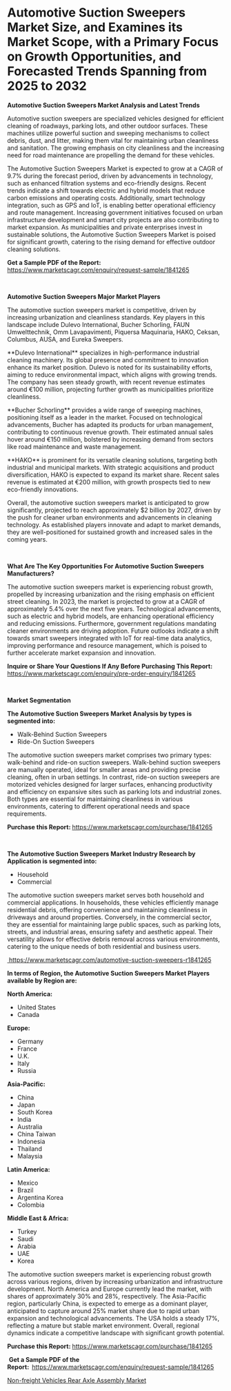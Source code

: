 <p><h1>Automotive Suction Sweepers Market Size, and Examines its Market Scope, with a Primary Focus on Growth Opportunities, and Forecasted Trends Spanning from 2025 to 2032</h1></p><p><strong>Automotive Suction Sweepers Market Analysis and Latest Trends</strong></p>
<p><p>Automotive suction sweepers are specialized vehicles designed for efficient cleaning of roadways, parking lots, and other outdoor surfaces. These machines utilize powerful suction and sweeping mechanisms to collect debris, dust, and litter, making them vital for maintaining urban cleanliness and sanitation. The growing emphasis on city cleanliness and the increasing need for road maintenance are propelling the demand for these vehicles.</p><p>The Automotive Suction Sweepers Market is expected to grow at a CAGR of 9.7% during the forecast period, driven by advancements in technology, such as enhanced filtration systems and eco-friendly designs. Recent trends indicate a shift towards electric and hybrid models that reduce carbon emissions and operating costs. Additionally, smart technology integration, such as GPS and IoT, is enabling better operational efficiency and route management. Increasing government initiatives focused on urban infrastructure development and smart city projects are also contributing to market expansion. As municipalities and private enterprises invest in sustainable solutions, the Automotive Suction Sweepers Market is poised for significant growth, catering to the rising demand for effective outdoor cleaning solutions.</p></p>
<p><strong>Get a Sample PDF of the Report:&nbsp;</strong> <a href="https://www.marketscagr.com/enquiry/request-sample/1841265?utm_campaign=1126&utm_medium=2&utm_source=Github&utm_content=ia&utm_term=31032025&utm_id=automotive-suction-sweepers">https://www.marketscagr.com/enquiry/request-sample/1841265</a></p>
<p>&nbsp;</p>
<p><strong>Automotive Suction Sweepers Major Market Players</strong></p>
<p><p>The automotive suction sweepers market is competitive, driven by increasing urbanization and cleanliness standards. Key players in this landscape include Dulevo International, Bucher Schorling, FAUN Umwelttechnik, Omm Lavapavimenti, Piquersa Maquinaria, HAKO, Ceksan, Columbus, AUSA, and Eureka Sweepers.</p><p>**Dulevo International** specializes in high-performance industrial cleaning machinery. Its global presence and commitment to innovation enhance its market position. Dulevo is noted for its sustainability efforts, aiming to reduce environmental impact, which aligns with growing trends. The company has seen steady growth, with recent revenue estimates around €100 million, projecting further growth as municipalities prioritize cleanliness.</p><p>**Bucher Schorling** provides a wide range of sweeping machines, positioning itself as a leader in the market. Focused on technological advancements, Bucher has adapted its products for urban management, contributing to continuous revenue growth. Their estimated annual sales hover around €150 million, bolstered by increasing demand from sectors like road maintenance and waste management.</p><p>**HAKO** is prominent for its versatile cleaning solutions, targeting both industrial and municipal markets. With strategic acquisitions and product diversification, HAKO is expected to expand its market share. Recent sales revenue is estimated at €200 million, with growth prospects tied to new eco-friendly innovations.</p><p>Overall, the automotive suction sweepers market is anticipated to grow significantly, projected to reach approximately $2 billion by 2027, driven by the push for cleaner urban environments and advancements in cleaning technology. As established players innovate and adapt to market demands, they are well-positioned for sustained growth and increased sales in the coming years.</p></p>
<p>&nbsp;</p>
<p><strong>What Are The Key Opportunities For Automotive Suction Sweepers Manufacturers?</strong></p>
<p><p>The automotive suction sweepers market is experiencing robust growth, propelled by increasing urbanization and the rising emphasis on efficient street cleaning. In 2023, the market is projected to grow at a CAGR of approximately 5.4% over the next five years. Technological advancements, such as electric and hybrid models, are enhancing operational efficiency and reducing emissions. Furthermore, government regulations mandating cleaner environments are driving adoption. Future outlooks indicate a shift towards smart sweepers integrated with IoT for real-time data analytics, improving performance and resource management, which is poised to further accelerate market expansion and innovation.</p></p>
<p><strong>Inquire or Share Your Questions If Any Before Purchasing This Report:</strong> <a href="https://www.marketscagr.com/enquiry/pre-order-enquiry/1841265?utm_campaign=1126&utm_medium=2&utm_source=Github&utm_content=ia&utm_term=31032025&utm_id=automotive-suction-sweepers">https://www.marketscagr.com/enquiry/pre-order-enquiry/1841265</a></p>
<p>&nbsp;</p>
<p><strong>Market Segmentation</strong></p>
<p><strong>The Automotive Suction Sweepers Market Analysis by types is segmented into:</strong></p>
<p><ul><li>Walk-Behind Suction Sweepers</li><li>Ride-On Suction Sweepers</li></ul></p>
<p><p>The automotive suction sweepers market comprises two primary types: walk-behind and ride-on suction sweepers. Walk-behind suction sweepers are manually operated, ideal for smaller areas and providing precise cleaning, often in urban settings. In contrast, ride-on suction sweepers are motorized vehicles designed for larger surfaces, enhancing productivity and efficiency on expansive sites such as parking lots and industrial zones. Both types are essential for maintaining cleanliness in various environments, catering to different operational needs and space requirements.</p></p>
<p><strong>Purchase this Report:&nbsp;</strong><a href="https://www.marketscagr.com/purchase/1841265?utm_campaign=1126&utm_medium=2&utm_source=Github&utm_content=ia&utm_term=31032025&utm_id=automotive-suction-sweepers">https://www.marketscagr.com/purchase/1841265</a></p>
<p>&nbsp;</p>
<p><strong>The Automotive Suction Sweepers Market Industry Research by Application is segmented into:</strong></p>
<p><ul><li>Household</li><li>Commercial</li></ul></p>
<p><p>The automotive suction sweepers market serves both household and commercial applications. In households, these vehicles efficiently manage residential debris, offering convenience and maintaining cleanliness in driveways and around properties. Conversely, in the commercial sector, they are essential for maintaining large public spaces, such as parking lots, streets, and industrial areas, ensuring safety and aesthetic appeal. Their versatility allows for effective debris removal across various environments, catering to the unique needs of both residential and business users.</p></p>
<p><a href="https://www.marketscagr.com/automotive-suction-sweepers-r1841265?utm_campaign=1126&utm_medium=2&utm_source=Github&utm_content=ia&utm_term=31032025&utm_id=automotive-suction-sweepers">&nbsp;https://www.marketscagr.com/automotive-suction-sweepers-r1841265</a></p>
<p><strong>In terms of Region, the Automotive Suction Sweepers Market Players available by Region are:</strong></p>
<p>
    <p> <strong> North America: </strong>
        <ul>
            <li>United States</li>
            <li>Canada</li>
        </ul>
        </p> 
    <p> <strong> Europe: </strong>
        <ul>
            <li>Germany</li>
            <li>France</li>
            <li>U.K.</li>
            <li>Italy</li>
            <li>Russia</li>
        </ul>
        </p> 
    <p> <strong> Asia-Pacific: </strong>
        <ul>
            <li>China</li>
            <li>Japan</li>
            <li>South Korea</li>
            <li>India</li>
            <li>Australia</li>
            <li>China Taiwan</li>
            <li>Indonesia</li>
            <li>Thailand</li>
            <li>Malaysia</li>
        </ul>
        </p> 
    <p> <strong> Latin America: </strong>
        <ul>
            <li>Mexico</li>
            <li>Brazil</li>
            <li>Argentina Korea</li>
            <li>Colombia</li>
        </ul>
        </p> 
    <p> <strong> Middle East & Africa: </strong>
        <ul>
            <li>Turkey</li>
            <li>Saudi</li>
            <li>Arabia</li>
            <li>UAE</li>
            <li>Korea</li>
        </ul>
    </p>
    </p>
<p><p>The automotive suction sweepers market is experiencing robust growth across various regions, driven by increasing urbanization and infrastructure development. North America and Europe currently lead the market, with shares of approximately 30% and 28%, respectively. The Asia-Pacific region, particularly China, is expected to emerge as a dominant player, anticipated to capture around 25% market share due to rapid urban expansion and technological advancements. The USA holds a steady 17%, reflecting a mature but stable market environment. Overall, regional dynamics indicate a competitive landscape with significant growth potential.</p></p>
<p><strong>Purchase this Report: </strong><a href="https://www.marketscagr.com/purchase/1841265?utm_campaign=1126&utm_medium=2&utm_source=Github&utm_content=ia&utm_term=31032025&utm_id=automotive-suction-sweepers">https://www.marketscagr.com/purchase/1841265</a></p>
<p>&nbsp;<strong>Get a Sample PDF of the Report:&nbsp;&nbsp;</strong><a href="https://www.marketscagr.com/enquiry/request-sample/1841265?utm_campaign=1126&utm_medium=2&utm_source=Github&utm_content=ia&utm_term=31032025&utm_id=automotive-suction-sweepers">https://www.marketscagr.com/enquiry/request-sample/1841265</a></p>
<p><strong></strong></p>
<p><p><a href="https://github.com/julyju69/Market-Research-Report-List-6/blob/main/non-freight-vehicles-rear-axle-assembly-market.md?utm_campaign=1126&utm_medium=2&utm_source=Github&utm_content=ia&utm_term=31032025&utm_id=automotive-suction-sweepers">Non-freight Vehicles Rear Axle Assembly Market</a></p></p>